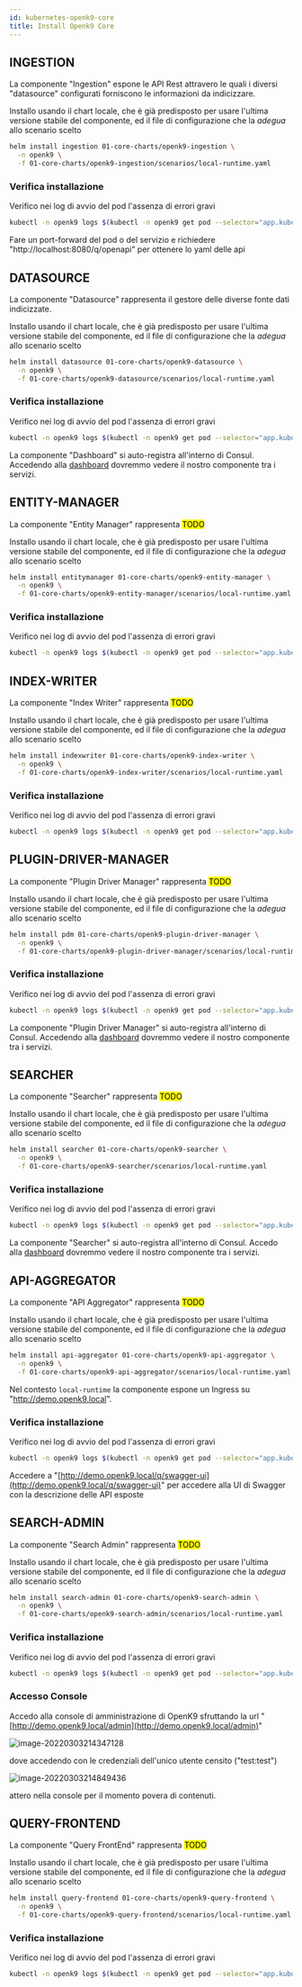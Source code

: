 ```yaml
---
id: kubernetes-openk9-core
title: Install Openk9 Core
---
```


## INGESTION

La componente "Ingestion" espone le API Rest attravero le quali i diversi "datasource" configurati forniscono le informazioni da indicizzare.

Installo usando il chart locale, che è già predisposto per usare l'ultima versione stabile del componente, ed il file di configurazione che la *adegua* allo scenario scelto

```bash
helm install ingestion 01-core-charts/openk9-ingestion \
  -n openk9 \
  -f 01-core-charts/openk9-ingestion/scenarios/local-runtime.yaml
```



### Verifica installazione

Verifico nei log di avvio del pod l'assenza di errori gravi

```bash
kubectl -n openk9 logs $(kubectl -n openk9 get pod --selector="app.kubernetes.io/name=openk9-ingestion" -o name)
```



Fare un port-forward del pod o del servizio e richiedere "http://localhost:8080/q/openapi" per ottenere lo yaml delle api





## DATASOURCE

La componente "Datasource" rappresenta il gestore delle diverse fonte dati indicizzate.

Installo usando il chart locale, che è già predisposto per usare l'ultima versione stabile del componente, ed il file di configurazione che la *adegua* allo scenario scelto

```bash
helm install datasource 01-core-charts/openk9-datasource \
  -n openk9 \
  -f 01-core-charts/openk9-datasource/scenarios/local-runtime.yaml
```



### Verifica installazione

Verifico nei log di avvio del pod l'assenza di errori gravi

```bash
kubectl -n openk9 logs $(kubectl -n openk9 get pod --selector="app.kubernetes.io/name=openk9-datasource" -o name)
```

La componente "Dashboard" si auto-registra all'interno di Consul. Accedendo alla [dashboard](#consul-dashboard) dovremmo vedere il nostro componente tra i servizi.





## ENTITY-MANAGER

La componente "Entity Manager" rappresenta <mark>TODO</mark>

Installo usando il chart locale, che è già predisposto per usare l'ultima versione stabile del componente, ed il file di configurazione che la *adegua* allo scenario scelto

```bash
helm install entitymanager 01-core-charts/openk9-entity-manager \
  -n openk9 \
  -f 01-core-charts/openk9-entity-manager/scenarios/local-runtime.yaml
```



### Verifica installazione

Verifico nei log di avvio del pod l'assenza di errori gravi

```bash
kubectl -n openk9 logs $(kubectl -n openk9 get pod --selector="app.kubernetes.io/name=openk9-entity-manager" -o name)
```





## INDEX-WRITER

La componente "Index Writer" rappresenta <mark>TODO</mark>

Installo usando il chart locale, che è già predisposto per usare l'ultima versione stabile del componente, ed il file di configurazione che la *adegua* allo scenario scelto

```bash
helm install indexwriter 01-core-charts/openk9-index-writer \
  -n openk9 \
  -f 01-core-charts/openk9-index-writer/scenarios/local-runtime.yaml
```



### Verifica installazione

Verifico nei log di avvio del pod l'assenza di errori gravi

```bash
kubectl -n openk9 logs $(kubectl -n openk9 get pod --selector="app.kubernetes.io/name=openk9-index-writer" -o name)
```





## PLUGIN-DRIVER-MANAGER

La componente "Plugin Driver Manager" rappresenta <mark>TODO</mark>

Installo usando il chart locale, che è già predisposto per usare l'ultima versione stabile del componente, ed il file di configurazione che la *adegua* allo scenario scelto

```bash
helm install pdm 01-core-charts/openk9-plugin-driver-manager \
  -n openk9 \
  -f 01-core-charts/openk9-plugin-driver-manager/scenarios/local-runtime.yaml
```



### Verifica installazione

Verifico nei log di avvio del pod l'assenza di errori gravi

```bash
kubectl -n openk9 logs $(kubectl -n openk9 get pod --selector="app.kubernetes.io/name=openk9-plugin-driver-manager" -o name)
```

La componente "Plugin Driver Manager" si auto-registra all'interno di Consul. Accedendo alla [dashboard](#consul-dashboard) dovremmo vedere il nostro componente tra i servizi.



## SEARCHER

La componente "Searcher" rappresenta <mark>TODO</mark>

Installo usando il chart locale, che è già predisposto per usare l'ultima versione stabile del componente, ed il file di configurazione che la *adegua* allo scenario scelto

```bash
helm install searcher 01-core-charts/openk9-searcher \
  -n openk9 \
  -f 01-core-charts/openk9-searcher/scenarios/local-runtime.yaml
```



### Verifica installazione

Verifico nei log di avvio del pod l'assenza di errori gravi

```bash
kubectl -n openk9 logs $(kubectl -n openk9 get pod --selector="app.kubernetes.io/name=openk9-searcher" -o name)
```

La componente "Searcher" si auto-registra all'interno di Consul. Accedo alla [dashboard](#consul-dashboard) dovremmo vedere il nostro componente tra i servizi.





## API-AGGREGATOR

La componente "API Aggregator" rappresenta <mark>TODO</mark>

Installo usando il chart locale, che è già predisposto per usare l'ultima versione stabile del componente, ed il file di configurazione che la *adegua* allo scenario scelto

```bash
helm install api-aggregator 01-core-charts/openk9-api-aggregator \
  -n openk9 \
  -f 01-core-charts/openk9-api-aggregator/scenarios/local-runtime.yaml
```

Nel contesto `local-runtime` la componente espone un Ingress su "http://demo.openk9.local".



### Verifica installazione

Verifico nei log di avvio del pod l'assenza di errori gravi

```bash
kubectl -n openk9 logs $(kubectl -n openk9 get pod --selector="app.kubernetes.io/name=openk9-api-aggregator" -o name)
```

 Accedere a "[http://demo.openk9.local/q/swagger-ui](http://demo.openk9.local/q/swagger-ui)" per accedere alla UI di Swagger con la descrizione delle API esposte





## SEARCH-ADMIN

La componente "Search Admin" rappresenta <mark>TODO</mark>

Installo usando il chart locale, che è già predisposto per usare l'ultima versione stabile del componente, ed il file di configurazione che la *adegua* allo scenario scelto

```bash
helm install search-admin 01-core-charts/openk9-search-admin \
  -n openk9 \
  -f 01-core-charts/openk9-search-admin/scenarios/local-runtime.yaml
```



### Verifica installazione

Verifico nei log di avvio del pod l'assenza di errori gravi

```bash
kubectl -n openk9 logs $(kubectl -n openk9 get pod --selector="app.kubernetes.io/name=openk9-search-admin" -o name)
```



### Accesso Console

Accedo alla console di amministrazione di OpenK9 sfruttando la url "[http://demo.openk9.local/admin](http://demo.openk9.local/admin)"

![image-20220303214347128](../static/img/installation/image-20220303214347128.png)

dove accedendo con le credenziali dell'unico utente censito ("test:test")

![image-20220303214849436](../static/img/installation/image-20220303214849436.png)

attero nella console per il momento povera di contenuti.


## QUERY-FRONTEND

La componente "Query FrontEnd" rappresenta <mark>TODO</mark>

Installo usando il chart locale, che è già predisposto per usare l'ultima versione stabile del componente, ed il file di configurazione che la *adegua* allo scenario scelto

```bash
helm install query-frontend 01-core-charts/openk9-query-frontend \
  -n openk9 \
  -f 01-core-charts/openk9-query-frontend/scenarios/local-runtime.yaml
```



### Verifica installazione

Verifico nei log di avvio del pod l'assenza di errori gravi

```bash
kubectl -n openk9 logs $(kubectl -n openk9 get pod --selector="app.kubernetes.io/name=openk9-query-frontend" -o name)
```


